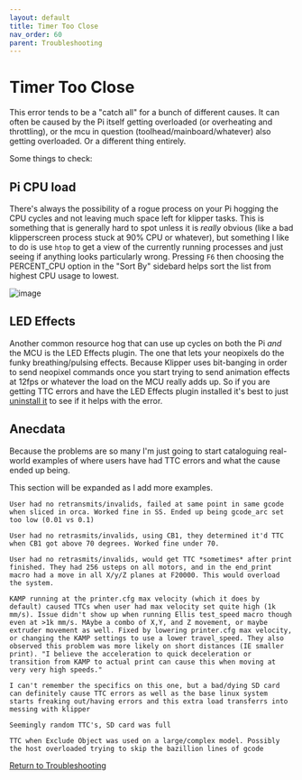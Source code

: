 ```yaml
---
layout: default 
title: Timer Too Close
nav_order: 60
parent: Troubleshooting
---
```


# Timer Too Close

This error tends to be a "catch all" for a bunch of different causes. It can often be caused by the Pi itself getting overloaded (or overheating and throttling), or the mcu in question (toolhead/mainboard/whatever) also getting overloaded. Or a different thing entirely.

Some things to check:

## Pi CPU load

There's always the possibility of a rogue process on your Pi hogging the CPU cycles and not leaving much space left for klipper tasks. This is something that is generally hard to spot unless it is *really* obvious
(like a bad klipperscreen process stuck at 90% CPU or whatever), but something I like to do is use `htop` to get a view of the currently running processes and just seeing if anything looks particularly wrong. Pressing
`F6` then choosing the PERCENT_CPU option in the "Sort By" sidebard helps sort the list from highest CPU usage to lowest.

![image](https://github.com/user-attachments/assets/cc61761f-2e5b-4adc-a9f3-9744af4a8b87)

## LED Effects

Another common resource hog that can use up cycles on both the Pi *and* the MCU is the LED Effects plugin. The one that lets your neopixels do the funky breathing/pulsing effects. Because Klipper uses bit-banging in
order to send neopixel commands once you start trying to send animation effects at 12fps or whatever the load on the MCU really adds up. So if you are getting TTC errors and have the LED Effects plugin installed it's
best to just [uninstall it](https://github.com/julianschill/klipper-led_effect?tab=readme-ov-file#uninstall) to see if it helps with the error.

## Anecdata

Because the problems are so many I'm just going to start cataloguing real-world examples of where users have had TTC errors and what the cause ended up being.

This section will be expanded as I add more examples.


`User had no retransmits/invalids, failed at same point in same gcode when sliced in orca. Worked fine in SS. Ended up being gcode_arc set too low (0.01 vs 0.1)`

`User had no retrasmits/invalids, using CB1, they determined it'd TTC when CB1 got above 70 degrees. Worked fine under 70.`

`User had no retrasmits/invalids, would get TTC *sometimes* after print finished. They had 256 usteps on all motors, and in the end_print macro had a move in all X/y/Z planes at F20000. This would overload the system. `


`KAMP running at the printer.cfg max velocity (which it does by default) caused TTCs when user had max velocity set quite high (1k mm/s). Issue didn't show up when running Ellis test_speed macro though even at >1k mm/s. MAybe a combo of X,Y, and Z movement, or maybe extruder movement as well. Fixed by lowering printer.cfg max velocity, or changing the KAMP settings to use a lower travel_speed.
They also observed this problem was more likely on short distances (IE smaller print). "I believe the acceleration to quick deceleration or transition from KAMP to actual print can cause this when moving at very very high speeds."`

`I can't remember the specifics on this one, but a bad/dying SD card can definitely cause TTC errors as well as the base linux system starts freaking out/having errors and this extra load transferrs into messing with klipper`

`Seemingly random TTC's, SD card was full`

`TTC when Exclude Object was used on a large/complex model. Possibly the host overloaded trying to skip the bazillion lines of gcode`

[Return to Troubleshooting](../troubleshooting.md)
